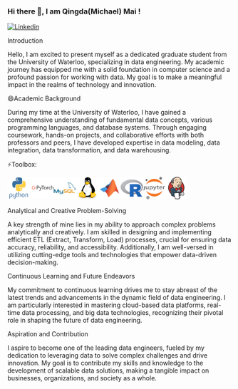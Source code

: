 ### Hi there 👋, I am Qingda(Michael) Mai !
[![Linkedin](https://img.shields.io/badge/Linkedin-Michael--Mai-blue)](https://www.linkedin.com/in/michael-mai1/)


Introduction

Hello, I am excited to present myself as a dedicated graduate student from the University of Waterloo, specializing in data engineering. My academic journey has equipped me with a solid foundation in computer science and a profound passion for working with data. My goal is to make a meaningful impact in the realms of technology and innovation.

😄Academic Background

During my time at the University of Waterloo, I have gained a comprehensive understanding of fundamental data concepts, various programming languages, and database systems. Through engaging coursework, hands-on projects, and collaborative efforts with both professors and peers, I have developed expertise in data modeling, data integration, data transformation, and data warehousing.

⚡Toolbox:

<img src="https://github.com/devicons/devicon/blob/master/icons/python/python-original-wordmark.svg" alt="Python Logo" width="50" height="50"> <img src="https://github.com/devicons/devicon/blob/master/icons/pytorch/pytorch-original-wordmark.svg" alt="Pytorch Logo" width="50" height="50"><img src="https://github.com/devicons/devicon/blob/master/icons/mysql/mysql-original-wordmark.svg" alt="SQL Logo" width="50" height="50"><img src="https://github.com/devicons/devicon/blob/master/icons/linux/linux-original.svg" alt="Linux Logo" width="50" height="50"><img src="https://github.com/devicons/devicon/blob/master/icons/matlab/matlab-original.svg" alt="MATLAB Logo" width="50" height="50"><img src="https://github.com/devicons/devicon/blob/master/icons/r/r-original.svg" alt="R Logo" width="50" height="50"><img src="https://github.com/devicons/devicon/blob/master/icons/jupyter/jupyter-original-wordmark.svg" alt="Jupyter Logo" width="50" height="50"><img src="https://github.com/devicons/devicon/blob/master/icons/jenkins/jenkins-original.svg
" alt="Jenkins Logo" width="50" height="50">


Analytical and Creative Problem-Solving

A key strength of mine lies in my ability to approach complex problems analytically and creatively. I am skilled in designing and implementing efficient ETL (Extract, Transform, Load) processes, crucial for ensuring data accuracy, reliability, and accessibility. Additionally, I am well-versed in utilizing cutting-edge tools and technologies that empower data-driven decision-making.

Continuous Learning and Future Endeavors

My commitment to continuous learning drives me to stay abreast of the latest trends and advancements in the dynamic field of data engineering. I am particularly interested in mastering cloud-based data platforms, real-time data processing, and big data technologies, recognizing their pivotal role in shaping the future of data engineering.

Aspiration and Contribution

I aspire to become one of the leading data engineers, fueled by my dedication to leveraging data to solve complex challenges and drive innovation. My goal is to contribute my skills and knowledge to the development of scalable data solutions, making a tangible impact on businesses, organizations, and society as a whole.

<!--
**michaelearncoding/michaelearncoding** is a ✨ _special_ ✨ repository because its `README.md` (this file) appears on your GitHub profile.

Here are some ideas to get you started:

- 🔭 I’m currently working on ...
- 🌱 I’m currently learning ...
- 👯 I’m looking to collaborate on ...
- 🤔 I’m looking for help with ...
- 💬 Ask me about ...
- 📫 How to reach me: ...
- 😄 Pronouns: ...
- ⚡ Fun fact: ...
-->
